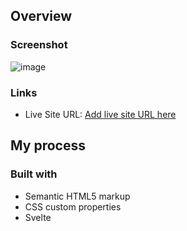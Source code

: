 ## Overview

### Screenshot
![image](https://github.com/nelsonleone/Recipe-Page/assets/95982650/cd227d5e-40e9-4f37-a032-a2e7fe49f0ab)


### Links
- Live Site URL: [Add live site URL here](https://recipe-page-nelsonleone.netlify.app/)

## My process

### Built with

- Semantic HTML5 markup
- CSS custom properties
- Svelte
